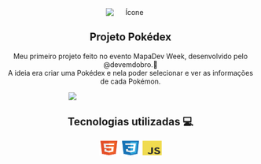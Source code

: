 <!DOCTYPE html>
<html>
<head>
<style>
  .center-content {
    text-align: center;
  }
  .center-image {
    display: block;
    margin: 0 auto;
  }
</style>
</head>
<body>

<div class="center-content">
  <img class="center-image" width="100px" src="https://cdn-icons-png.flaticon.com/512/188/188942.png" alt="Ícone">
  <h2>Projeto Pokédex</h2>
  <p>Meu primeiro projeto feito no evento MapaDev Week, desenvolvido pelo @devemdobro.🌱 <br>
    A ideia era criar uma Pokédex e nela poder selecionar e ver as informações de cada Pokémon.</p>
  <img class="center-image" src="https://i.imgur.com/hCVIdBG.png" width="50%">
  <h2>Tecnologias utilizadas 💻</h2>
  <div style="display: inline_block">
    <img align="center" alt="HTML" height="30" width="40" src="https://raw.githubusercontent.com/devicons/devicon/master/icons/html5/html5-original.svg">
    <img align="center" alt="CSS" height="30" width="40" src="https://raw.githubusercontent.com/devicons/devicon/master/icons/css3/css3-original.svg">
    <img align="center" alt="JS" height="30" width="40" src="https://raw.githubusercontent.com/devicons/devicon/master/icons/javascript/javascript-original.svg">
  </div>
</div>

</body>
</html>
